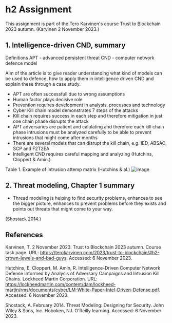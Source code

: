 # h2 Assignment
This assignment is part of the Tero Karvinen's course Trust to Blockchain 2023 autumn. (Karvinen 2 November 2023.)

## 1. Intelligence-driven CND, summary
Definitions
APT - advanced persistent threat
CND - computer network defence model

Aim of the article is to give reader understanding what kind of models can be used to defence, how to apply them in intelligence driven CND and explain these through a case study.

 * APT are often successfull due to wrong assumptions
 * Human factor plays decisive role
 * Prevention requires development in analysis, processes and technology
 * Cyber Kill chain model demonstrates 7 steps of the attacks 
 * Kill chain requires success in each step and therefore mitigation in just one chain phase disrupts the attack
 * APT adversaries are patient and calulating and therefore each kill chain phase intrusions must be analyzed carefully to be able to prevent intrusions that might come after months
 * There are several models that can disrupt the kill chain, e.g. IED, ABSAC, SCP and F2T2EA
 * Intelligent CND requires careful mapping and analyzing
(Hutchins, Cloppert & Amin.)

Table 1. Example of intrusion attemp matrix (Hutchins & al.)
![image](https://github.com/bei513/ICTsecuritybasics/assets/149093922/aba4259b-2365-47f5-9290-dd925d549f6e)

## 2. Threat modeling, Chapter 1 summary 
* Thread modeling is helping to find security problems, enhances to see the bigger picture, enhances to prevent problems before they exists and points out threats that might come to your way.

(Shostack 2014.)

## References
Karvinen, T. 2 November 2023. Trust to Blockchain 2023 autumn. Course task page. URL: https://terokarvinen.com/2023/trust-to-blockchain/#h2-crown-jewels-and-bad-guys. Accessed: 6 November 2023.

Hutchins, E. Cloppert, M. Amin, R.  Intelligence-Driven Computer Network Defense Informed by Analysis of Adversary Campaigns and Intrusion Kill Chains. Lockheed Martin Corporation. URL: https://lockheedmartin.com/content/dam/lockheed-martin/rms/documents/cyber/LM-White-Paper-Intel-Driven-Defense.pdf. Accessed: 6 November 2023.

Shostack, A. February 2014. Threat Modeling: Designing for Security. John Wiley & Sons, Inc. Hoboken, NJ. O'Reilly learning. Accessed: 6 November 2023.
